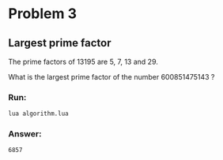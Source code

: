 # Problem 3

## Largest prime factor

The prime factors of 13195 are 5, 7, 13 and 29.

What is the largest prime factor of the number 600851475143 ?

### Run:

```sh
lua algorithm.lua
```

### Answer:
`6857`